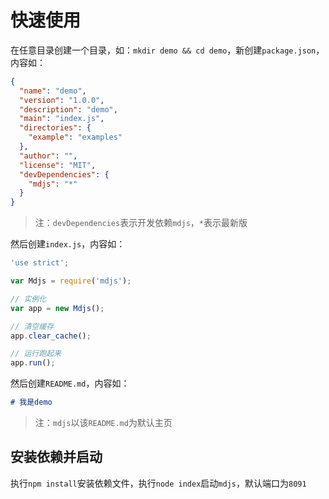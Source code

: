 # 快速使用

在任意目录创建一个目录，如：`mkdir demo && cd demo`，新创建`package.json`，内容如：

```json
{
  "name": "demo",
  "version": "1.0.0",
  "description": "demo",
  "main": "index.js",
  "directories": {
    "example": "examples"
  },
  "author": "",
  "license": "MIT",
  "devDependencies": {
    "mdjs": "*"
  }
}
```

> 注：`devDependencies`表示开发依赖`mdjs`，`*`表示最新版

然后创建`index.js`，内容如：

```js
'use strict';

var Mdjs = require('mdjs');

// 实例化
var app = new Mdjs();

// 清空缓存
app.clear_cache();

// 运行跑起来
app.run();
```

然后创建`README.md`，内容如：

```markdown
# 我是demo
```

> 注：`mdjs`以该`README.md`为默认主页

## 安装依赖并启动

执行`npm install`安装依赖文件，执行`node index`启动`mdjs`，默认端口为`8091`


